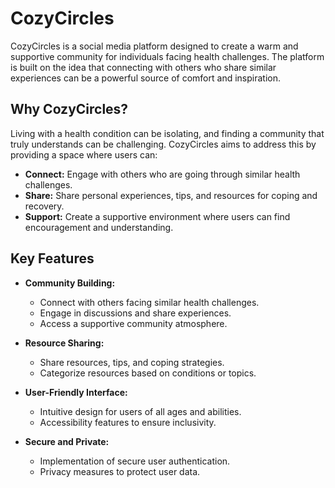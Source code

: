 # CozyCircles

CozyCircles is a social media platform designed to create a warm and supportive community for individuals facing health challenges. The platform is built on the idea that connecting with others who share similar experiences can be a powerful source of comfort and inspiration.

## Why CozyCircles?

Living with a health condition can be isolating, and finding a community that truly understands can be challenging. CozyCircles aims to address this by providing a space where users can:

- **Connect:** Engage with others who are going through similar health challenges.
- **Share:** Share personal experiences, tips, and resources for coping and recovery.
- **Support:** Create a supportive environment where users can find encouragement and understanding.

## Key Features

- **Community Building:**
  - Connect with others facing similar health challenges.
  - Engage in discussions and share experiences.
  - Access a supportive community atmosphere.

- **Resource Sharing:**
  - Share resources, tips, and coping strategies.
  - Categorize resources based on conditions or topics.

- **User-Friendly Interface:**
  - Intuitive design for users of all ages and abilities.
  - Accessibility features to ensure inclusivity.

- **Secure and Private:**
  - Implementation of secure user authentication.
  - Privacy measures to protect user data.


